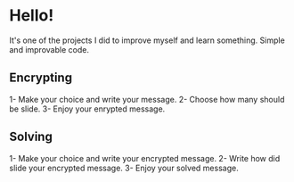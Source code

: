 # Hello!
It's one of the projects I did to improve myself and learn something. Simple and improvable code.

## Encrypting
1- Make your choice and write your message.
2- Choose how many should be slide.
3- Enjoy your enrypted message.

## Solving
1- Make your choice and write your encrypted message.
2- Write how did slide your encrypted message.
3- Enjoy your solved message.
